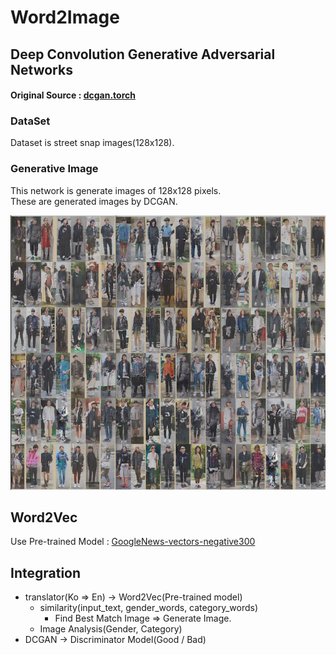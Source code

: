 # Word2Image

## Deep Convolution Generative Adversarial Networks

#### Original Source : [dcgan.torch](https://github.com/soumith/dcgan.torch)

### DataSet

Dataset is street snap images(128x128).

### Generative Image

This network is generate images of 128x128 pixels.    
These are generated images by DCGAN.

![images](sample_images/generate_samples.png)

## Word2Vec

Use Pre-trained Model : [GoogleNews-vectors-negative300](https://drive.google.com/file/d/0B7XkCwpI5KDYNlNUTTlSS21pQmM/edit)

## Integration

- translator(Ko => En) -> Word2Vec(Pre-trained model)
	- similarity(input_text, gender_words, category_words)
		- Find Best Match Image => Generate Image.
	- Image Analysis(Gender, Category)
- DCGAN          -> Discriminator Model(Good / Bad)
